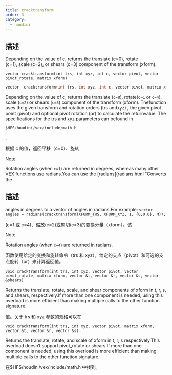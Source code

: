 ```yaml
---
title: cracktransform
order: 3
category:
  - houdini
---
```

    
## 描述

Depending on the value of c, returns the translate (c=0), rotate  
(c=1), scale (c=2), or shears (c=3) component of the transform (xform).

`vector cracktransform(int trs, int xyz, int c, vector pivot, vector pivot_rotate, matrix xform)`

```c
vector  cracktransform(int trs, int xyz, int c, vector pivot, matrix xform)
```

Depending on the value of c, returns the translate (`c=0`), rotate(`c=1` or
`c=4`), scale (`c=2`) or shears (`c=3`) component of the transform (xform).
Thefunction uses the given transform and rotation orders (trs andxyz) , the
given pivot point (pivot) and optional pivot rotation (pr) to calculate the
returnvalue. The specifications for the trs and xyz parameters can befound in

```c
$HFS/houdini/vex/include/math.h
```

.

根据 c 的值，返回平移（c=0）、旋转

Note

Rotation angles (when `c=1`) are returned in degrees, whereas many other VEX
functions use radians.You can use the [radians](radians.html "Converts the

## 描述

angles in degrees to a vector of angles in radians.For example: `vector angles = radians(cracktransform(XFORM_TRS, XFORM_XYZ, 1, {0,0,0}, M));`

(c=1 或 c=4)、缩放(c=2)或剪切(c=3)的变换分量（xform）。该

Note

Rotation angles (when `c=4`) are returned in radians.

函数使用给定的变换和旋转命令（trs 和 xyz），给定的支点（pivot）和可选的支点旋转（pr）来计算返回值。

`void cracktransform(int trs, int xyz, vector pivot, vector pivot_rotate, matrix xform, vector &t, vector &r, vector &s, vector &shears)`

Returns the translate, rotate, scale, and shear components of xform in t, r,
s, and shears, respectively.If more than one component is needed, using this
overload is more efficient than making multiple calls to the other function
signature.

值。关于 trs 和 xyz 参数的规格可以在

`void cracktransform(int trs, int xyz, vector pivot, matrix xform, vector &t, vector &r, vector &s)`

Returns the translate, rotate, and scale of xform in t, r, s respectively.This
overload doesn‘t support pivot_rotate or shears.If more than one component
is needed, using this overload is more efficient than making multiple calls to
the other function signature.

在$HFS/houdini/vex/include/math.h 中找到。
